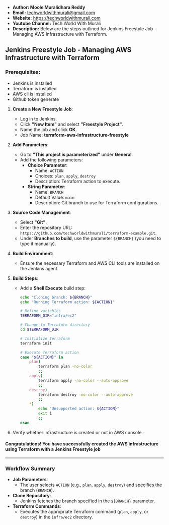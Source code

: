 + <b>Author: Moole Muralidhara Reddy</b></br>
+ <b>Email:</b> techworldwithmurali@gmail.com</br>
+ <b>Website:</b> https://techworldwithmurali.com </br>
+ <b>Youtube Channel:</b> Tech World With Murali</br>
+ <b>Description:</b> Below are the steps outlined for Jenkins Freestyle Job -Managing AWS Infrastructure with Terraform.</br>

## Jenkins Freestyle Job - Managing AWS Infrastructure with Terraform

### Prerequisites:
+ Jenkins is installed
+ Terraform is installed
+ AWS cli is installed
+ Github token generate

1. **Create a New Freestyle Job**:
   - Log in to Jenkins.
   - Click **"New Item"** and select **"Freestyle Project"**.
   - Name the job and click **OK**.
   - Job Name: **terraform-aws-infrastructure-freestyle**
2. **Add Parameters**:
   - Go to **"This project is parameterized"** under **General**.
   - Add the following parameters:
     - **Choice Parameter**:
       - Name: `ACTION`
       - Choices: `plan`, `apply`, `destroy`
       - Description: Terraform action to execute.
     - **String Parameter**:
       - Name: `BRANCH`
       - Default Value: `main`
       - Description: Git branch to use for Terraform configurations.

3. **Source Code Management**:
   - Select **"Git"**.
   - Enter the repository URL: `https://github.com/techworldwithmurali/terraform-example.git`.
   - Under **Branches to build**, use the parameter `${BRANCH}` (you need to type it manually).

4. **Build Environment**:
   - Ensure the necessary Terraform and AWS CLI tools are installed on the Jenkins agent.

5. **Build Steps**:
   - Add a **Shell Execute** build step:
     ```bash
     echo "Cloning branch: ${BRANCH}"
     echo "Running Terraform action: ${ACTION}"

     # Define variables
     TERRAFORM_DIR="infra/ec2"

     # Change to Terraform directory
     cd $TERRAFORM_DIR

     # Initialize Terraform
     terraform init

     # Execute Terraform action
     case "${ACTION}" in
         plan)
             terraform plan -no-color
             ;;
         apply)
             terraform apply -no-color --auto-approve
             ;;
         destroy)
             terraform destroy -no-color --auto-approve
             ;;
         *)
             echo "Unsupported action: ${ACTION}"
             exit 1
             ;;
     esac
     ```

6. Verify whether infrastructure is created or not in AWS console.

#### Congratulations! You have successfully created the AWS infrastructure using Terraform with a Jenkins Freestyle job



---

### Workflow Summary
- **Job Parameters**:
  - The user selects `ACTION` (e.g., `plan`, `apply`, `destroy`) and specifies the branch (`BRANCH`).
- **Clone Repository**:
  - Jenkins fetches the branch specified in the `${BRANCH}` parameter.
- **Terraform Commands**:
  - Executes the appropriate Terraform command (`plan`, `apply`, or `destroy`) in the `infra/ec2` directory.
